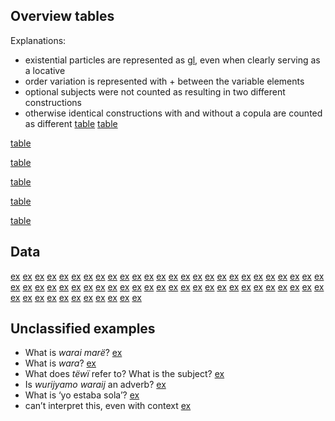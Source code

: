 ## Overview tables
Explanations:

* existential particles are represented as [gl](part~pred~), even when clearly serving as a locative
* order variation is represented with + between the variable elements
* optional subjects were not counted as resulting in two different constructions
* otherwise identical constructions with and without a copula are counted as different
[table](nvpoverview_main)
[table](nvpoverview_sub)

[table](nvp_aff_main)

[table](nvp_aff_sub)

[table](nvp_neg_main)

[table](nvp_neg_sub)

[table](nvp_q_main)

## Data
[ex](convcosnoind-37,descmensgrme-68,hist2mape-22,histyarirdi-54,ctotawirdi-91?example_id=id-main-aff-npred-nsubj&title=Identification%20%28Main%2C%20affirmative%29%3A%20Npred%20%28%2B%20Nsubj%29)
[ex](convamgu-42,histpajirdi-84,histyarirdi-312?example_id=id-main-neg-npred-pinire-nsubj&title=Identification%20%28Main%2C%20negative%29%3A%20Npred%20p%C3%AFnir%C3%AB%20%28%2B%20Nsubj%29)
[ex](convamgu-186?example_id=id-main-neg-npred-pirare&title=Identification%20%28Main%2C%20negative%29%3A%20Npred%20p%C3%AFrar%C3%AB)
[ex](convamgu-95,convamgu-94?example_id=id-main-q-npred-nsubj&title=Identification%20%28Main%2C%20interrogative%29%3A%20Npred%20%28%2B%20Nsubj%29)
[ex](histpajirdi-271?example_id=id-main-q-npred-nsubj-maniki&title=Identification%20%28Main%2C%20interrogative%29%3A%20Npred%20%2B%20Nsubj%20man%C3%AFk%C3%AF)
[ex](hist2mape-21,histyarirdi-623?example_id=cat-main-aff-npred-nsubj&title=Categorization%20%28Main%2C%20affirmative%29%3A%20Npred%20%28%2B%20Nsubj%29)
[ex](ctovarmafl-315?example_id=cat-main-aff-npred-nsubj-maniki&title=Categorization%20%28Main%2C%20affirmative%29%3A%20Npred%20%2B%20Nsubj%20man%C3%AFk%C3%AF)
[ex](convhistfamsjm-92?example_id=cat-sub-aff-npred-nsubj-cop&title=Categorization%20%28Subordinate%2C%20affirmative%29%3A%20Npred%20Nsubj%20COP)
[ex](ctovarmafl-220,histyarirdi-43,histyarirdi-623?example_id=cat-main-neg-npred-pinire-nsubj&title=Categorization%20%28Main%2C%20negative%29%3A%20Npred%20p%C3%AFnir%C3%AB%20%28%2B%20Nsubj%29)
[ex](convfemgrme-315,histpajirdi-278?example_id=cat-main-q-npred-nsubj&title=Categorization%20%28Main%2C%20interrogative%29%3A%20Npred%20%28%2B%20Nsubj%29)
[ex](conv1stenc-80,convinsectmaj-118?example_id=perm-main-aff-npred-nsubj&title=Permanent%20property%20%28Main%2C%20affirmative%29%3A%20Npred%20%28%2B%20Nsubj%29)
[ex](convinsectmaj-108?example_id=perm-main-aff-npred-nsubj-maniki&title=Permanent%20property%20%28Main%2C%20affirmative%29%3A%20Npred%20%2B%20Nsubj%20man%C3%AFk%C3%AF)
[ex](convcosnoind-116?example_id=perm-sub-aff-advpred-nsubj-cop&title=Permanent%20property%20%28Subordinate%2C%20affirmative%29%3A%20ADVpred%20%28Nsubj%29%20COP)
[ex](ctovarmafl-64,descmensgrme-67,convfemgrme-188,descmensgrme-63?example_id=perm-main-neg-npred-pinire-nsubj&title=Permanent%20property%20%28Main%2C%20negative%29%3A%20Npred%20p%C3%AFnir%C3%AB%20%28%2B%20Nsubj%29)
[ex](ctovarmafl-356?example_id=perm-main-neg-nsubj-cop-advpred-jra&title=Permanent%20property%20%28Main%2C%20negative%29%3A%20Nsubj%20COP%20ADVpred-jra)
[ex](convfemgrme-192?example_id=perm-main-neg-nsubj-cop-pinire&title=Permanent%20property%20%28Main%2C%20negative%29%3A%20Nsubj%20COP%20p%C3%AFnir%C3%AB)
[ex](ctoyucairdi-62?example_id=perm-main-q-advpred-nsubj&title=Permanent%20property%20%28Main%2C%20interrogative%29%3A%20ADVpred%20%28Nsubj%29)
[ex](convfemgrme-92?example_id=perm-main-q-npred-pinire-nsubj&title=Permanent%20property%20%28Main%2C%20interrogative%29%3A%20Npred%20p%C3%AFnir%C3%AB%20%28%2B%20Nsubj%29)
[ex](conv1stenc-99?example_id=temp-main-aff-npred-cop&title=Temporary%20property%20%28Main%2C%20affirmative%29%3A%20Npred%20COP)
[ex](conv1stenc-99,desccasmaj-85?example_id=temp-main-aff-npred-nsubj&title=Temporary%20property%20%28Main%2C%20affirmative%29%3A%20Npred%20%28%2B%20Nsubj%29)
[ex](convhistfamsjm-80?example_id=temp-sub-aff-npred-nsubj-cop&title=Temporary%20property%20%28Subordinate%2C%20affirmative%29%3A%20Npred%20Nsubj%20COP)
[ex](histyarirdi-248,descmensgrme-43,histyarirdi-249?example_id=temp-main-neg-advpred-cop-neg-nsubj&title=Temporary%20property%20%28Main%2C%20negative%29%3A%20ADVpred%20%2B%20COP-NEG%20%28%2B%20Nsubj%29)
[ex](descmensgrme-58,desccasmaj-31,convhistfamsjm-93?example_id=temp-main-neg-advpred-cop-pinire-nsubj&title=Temporary%20property%20%28Main%2C%20negative%29%3A%20ADVpred%20%2B%20COP%20%2B%20p%C3%AFnir%C3%AB%20%28%2B%20Nsubj%29)
[ex](descmensgrme-41?example_id=temp-main-neg-locpred-cop-neg-nsubj&title=Temporary%20property%20%28Main%2C%20negative%29%3A%20LOCpred%20%2B%20COP-NEG%20%28%2B%20Nsubj%29)
[ex](convamgu-167?example_id=temp-main-neg-npred-jra&title=Temporary%20property%20%28Main%2C%20negative%29%3A%20Npred-jra)
[ex](descmensgrme-27?example_id=temp-main-neg-npred-pinire-cop&title=Temporary%20property%20%28Main%2C%20negative%29%3A%20Npred%20p%C3%AFnir%C3%AB%20COP)
[ex](descmensgrme-47?example_id=temp-main-neg-npred-pinire-cop-pinire&title=Temporary%20property%20%28Main%2C%20negative%29%3A%20Npred%20p%C3%AFnir%C3%AB%20COP%20p%C3%AFnir%C3%AB)
[ex](descmensgrme-40?example_id=temp-main-neg-npred-pinire-nsubj&title=Temporary%20property%20%28Main%2C%20negative%29%3A%20Npred%20p%C3%AFnir%C3%AB%20%28%2B%20Nsubj%29)
[ex](convestsjm-34,histaccigrme-2?example_id=temp-main-neg-nsubj-advpred-jra&title=Temporary%20property%20%28Main%2C%20negative%29%3A%20%28Nsubj%29%20ADVpred-jra)
[ex](convamgu-165?example_id=temp-main-q-npred-cop&title=Temporary%20property%20%28Main%2C%20interrogative%29%3A%20Npred%20COP)
[ex](convestsjm-35?example_id=loc-main-aff-advpred-nsubj-cop&title=Location%20%28Main%2C%20affirmative%29%3A%20ADVpred%20%28Nsubj%29%20COP)
[ex](convfemgrme-292,convamgu-127,histgrme-107?example_id=loc-main-aff-locpred-cop-nsubj&title=Location%20%28Main%2C%20affirmative%29%3A%20LOCpred%20%2B%20COP%20%28%2B%20Nsubj%29)
[ex](convamgu-80,histyarirdi-339?example_id=loc-main-aff-locpred-nsubj&title=Location%20%28Main%2C%20affirmative%29%3A%20LOCpred%20%28%2B%20Nsubj%29)
[ex](histyarirdi-674,convfemgrme-292,ctovarmafl-40,convamgu-138,convamgu-99,convhistfamsjm-92,ctorosq-17,histgrme-17?example_id=loc-main-aff-part-cop-nsubj&title=Location%20%28Main%2C%20affirmative%29%3A%20PART%20%2B%20COP%20%28%2B%20Nsubj%29)
[ex](histanfo-1,convinsectmaj-33,ctorosq-28,histyarirdi-873,ctovarmafl-366,histgrme-3,histgrme-67,convamgu-89,convamgu-76,convamgu-35?example_id=loc-main-aff-part-nsubj&title=Location%20%28Main%2C%20affirmative%29%3A%20PART%20%28%2B%20Nsubj%29)
[ex](convfemgrme-106?example_id=loc-sub-aff-advpred-nsubj-cop&title=Location%20%28Subordinate%2C%20affirmative%29%3A%20ADVpred%20%28Nsubj%29%20COP)
[ex](convfemgrme-99,convfemgrme-157?example_id=loc-sub-aff-locpred-cop-nsubj&title=Location%20%28Subordinate%2C%20affirmative%29%3A%20LOCpred%20%2B%20COP%20%28%2B%20Nsubj%29)
[ex](convamgu-101,convhistfamsjm-95?example_id=loc-sub-aff-part-cop-nsubj&title=Location%20%28Subordinate%2C%20affirmative%29%3A%20PART%20%2B%20COP%20%28%2B%20Nsubj%29)
[ex](ctorosq-8,histpajirdi-81?example_id=loc-main-neg-locpred-cop-neg-nsubj&title=Location%20%28Main%2C%20negative%29%3A%20LOCpred%20%2B%20COP-NEG%20%28%2B%20Nsubj%29)
[ex](histyarirdi-489?example_id=loc-main-neg-nsubj-cop-pinire-part&title=Location%20%28Main%2C%20negative%29%3A%20Nsubj%20COP%20p%C3%AFnir%C3%AB%20PART)
[ex](convfemgrme-229,convamgu-78?example_id=loc-main-neg-part-pinire-nsubj&title=Location%20%28Main%2C%20negative%29%3A%20PART%20%2B%20p%C3%AFnir%C3%AB%20%28%2BNsubj%29)
[ex](histyarirdi-176?example_id=loc-main-neg-pirare-cop-nsubj&title=Location%20%28Main%2C%20negative%29%3A%20p%C3%AFrar%C3%AB%20%2B%20COP%20%28%2B%20Nsubj%29)
[ex](convamgu-99?example_id=loc-sub-neg-locpred-cop-neg-nsubj&title=Location%20%28Subordinate%2C%20negative%29%3A%20LOCpred%20%2B%20COP-NEG%20%28%2B%20Nsubj%29)
[ex](histyarirdi-513?example_id=loc-main-q-locpred-nsubj&title=Location%20%28Main%2C%20interrogative%29%3A%20LOCpred%20%28%2B%20Nsubj%29)
[ex](convhistfamsjm-49,convhistfamsjm-59?example_id=loc-main-q-part-cop-nsubj&title=Location%20%28Main%2C%20interrogative%29%3A%20PART%20%2B%20COP%20%28%2B%20Nsubj%29)
[ex](convamgu-77,ctowaru-66?example_id=loc-main-q-part-nsubj&title=Location%20%28Main%2C%20interrogative%29%3A%20PART%20%28%2B%20Nsubj%29)
[ex](ctovarmafl-354,ctovarmafl-453,convcosnoind-49,histpajirdi-120,conv1stenc-123,ctovarmafl-355,convfemgrme-284?example_id=ex-main-aff-part-cop-nsubj&title=Existential%20%28Main%2C%20affirmative%29%3A%20PART%20%2B%20COP%20%28%2B%20Nsubj%29)
[ex](histgrme-89,histgrme-86,histgrme-76,convcosnoind-48,ctorosq-116?example_id=ex-main-aff-part-nsubj&title=Existential%20%28Main%2C%20affirmative%29%3A%20PART%20%28%2B%20Nsubj%29)
[ex](convcosnoind-9?example_id=ex-main-neg-cop-pinire&title=Existential%20%28Main%2C%20negative%29%3A%20COP%20p%C3%AFnir%C3%AB)
[ex](ctorat-33?example_id=ex-main-neg-nsubj-mare-pirare&title=Existential%20%28Main%2C%20negative%29%3A%20Nsubj%20mare%20p%C3%AFrar%C3%AB)
[ex](histyarirdi-819?example_id=ex-main-neg-part-pirare-cop-nsubj&title=Existential%20%28Main%2C%20negative%29%3A%20PART%20p%C3%AFrar%C3%AB%20%2B%20COP%20%2B%20Nsubj)
[ex](histyarirdi-823,convinsectmaj-135,histyarirdi-824,convinsectmaj-18?example_id=ex-main-neg-part-pirare-nsubj&title=Existential%20%28Main%2C%20negative%29%3A%20PART%20%2B%20p%C3%AFrar%C3%AB%20%28%2BNsubj%29)
[ex](convestsjm-78,ctorat-19,convcosnoind-89,convamgu-208,convcosnoind-12,convcosnoind-33,ctoyucairdi-53?example_id=ex-main-neg-pirare-cop-nsubj&title=Existential%20%28Main%2C%20negative%29%3A%20p%C3%AFrar%C3%AB%20%2B%20COP%20%28%2B%20Nsubj%29)
[ex](ctorat-20,ctorat-35,convinsectmaj-120,convamgu-16,convinsectmaj-30,desccasmaj-125,desccasmaj-126,desccasmaj-134,ctoyucairdi-54,convcosnoind-104,histyarirdi-489,ctorat-27,ctorat-30,convcosnoind-32,convestsjm-89,conv1stenc-103,convamgu-261?example_id=ex-main-neg-pirare-nsubj&title=Existential%20%28Main%2C%20negative%29%3A%20p%C3%AFrar%C3%AB%20%28%2B%20Nsubj%29)
[ex](desccasmaj-64,desccasmaj-65,descmensgrme-14,convamgu-215?example_id=ex-main-neg-pirare-nsubj-jra&title=Existential%20%28Main%2C%20negative%29%3A%20p%C3%AFrar%C3%AB%20Nsubj-jra)
[ex](convestsjm-94?example_id=ex-sub-neg-pirare-nsubj-jra-cop&title=Existential%20%28Subordinate%2C%20negative%29%3A%20p%C3%AFrar%C3%AB%20Nsubj-jra%20COP)
[ex](convfemgrme-146?example_id=poss-main-aff-advpred-nsubj-cop&title=Possession%20%28Main%2C%20affirmative%29%3A%20ADVpred%20%28Nsubj%29%20COP)
[ex](ctowaru-32?example_id=poss-main-aff-locpred-cop-nsubj&title=Possession%20%28Main%2C%20affirmative%29%3A%20LOCpred%20%2B%20COP%20%28%2B%20Nsubj%29)
[ex](ctorosq-47,convinsectmaj-24?example_id=poss-main-aff-npred-nsubj&title=Possession%20%28Main%2C%20affirmative%29%3A%20Npred%20%28%2B%20Nsubj%29)
[ex](histyarirdi-875?example_id=poss-main-neg-locpred-nsubj&title=Possession%20%28Main%2C%20negative%29%3A%20LOCpred%20%28%2B%20Nsubj%29)
[ex](histgrme-39,histaccigrme-29?example_id=poss-main-neg-nsubj-npred-jra-pirare&title=Possession%20%28Main%2C%20negative%29%3A%20Nsubj%20Npred-jra%20p%C3%AFrar%C3%AB)
[ex](hist2mape-13?example_id=poss-sub-neg-pirare-cop-nsubj&title=Possession%20%28Subordinate%2C%20negative%29%3A%20p%C3%AFrar%C3%AB%20%2B%20COP%20%28%2B%20Nsubj%29)
[ex](histyarirdi-827,convamgu-325?example_id=poss-main-q-locpred-cop-nsubj&title=Possession%20%28Main%2C%20interrogative%29%3A%20LOCpred%20%2B%20COP%20%28%2B%20Nsubj%29)
## Unclassified examples
* What is *warai marë*?
[ex](descmangrme-20)
* What is *wara*?
[ex](convamgu-297)
* What does *tëwï* refer to? What is the subject?
[ex](ctorosq-136)
* Is *wurijyamo waraij* an adverb?
[ex](convfemgrme-172)
* What is ‘yo estaba sola’?
[ex](descmensgrme-41)
* can’t interpret this, even with context
[ex](convamgu-297)